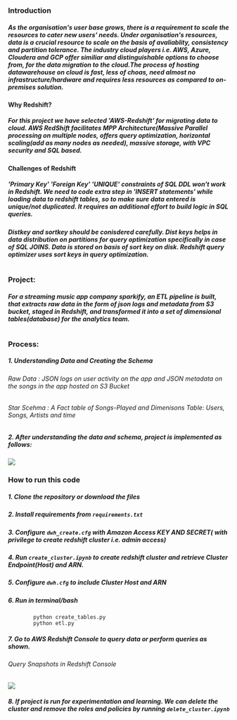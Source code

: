 ### Introduction
##### As the organisation's user base grows, there is a requirement to scale the resources to cater new users' needs. Under organisation's resources, data is a crucial resource to scale on the basis of avaliablity, consistency and partition tolerance. The industry cloud players i.e. AWS, Azure, Cloudera and GCP offer similiar and distinguishable options to choose from, for the data migration to the cloud.The process of hosting datawarehouse on cloud is fast, less of choas, need almost no infrastructure/hardware and requires less resources as compared to on-premises solution.

#### Why Redshift?
##### For this project we have selected 'AWS-Redshift' for migrating data to cloud. AWS RedShift facilitates MPP Architecture(Massive Parallel processing on multiple nodes, offers query optimization, horizontal scaling(add as many nodes as needed), massive storage, with VPC security and SQL based.

#### Challenges of Redshift
##### 'Primary Key' 'Foreign Key' 'UNIQUE' constraints of SQL DDL won't work in Redshift. We need to code extra step in 'INSERT statements' while loading data to redshift tables, so to make sure data entered is unique/not duplicated. It requires an additional effort to build logic in SQL queries.
#####  Distkey and sortkey should be conisdered carefully. Dist keys helps in data distribution on partitions for query optimization specifically in case of SQL JOINS. Data is stored on basis of sort key on disk. Redshift query optimizer uses sort keys in query optimization.
#
### Project:
##### For a streaming music app company sparkify, an ETL pipeline is built, that extracts raw data in the form of json logs and metadata from S3 bucket, staged in Redshift, and transformed it into a set of dimensional tables(database) for the analytics team.
#
### Process:
##### 1. Understanding Data and Creating the Schema 
######     Raw Data : JSON logs on user activity on the app and JSON metadata on the songs in the app hosted on S3 Bucket
######     Star Scehma : A Fact table of Songs-Played and Dimenisons Table: Users, Songs, Artists and time

##### 2. After understanding the data and schema, project is implemented as follows:
 ![](https://github.com/RammySekham/ETL-Pipeline--AWS-Redshift/blob/main/images/project.png)

### How to run this code
##### 1. Clone the repository or download the files
##### 2. Install requirements from `requirements.txt`
##### 3. Configure `dwh_create.cfg` with Amazon Access KEY AND SECRET( with privilege to create redshift cluster i.e. admin access)
##### 4. Run `create_cluster.ipynb` to create redshift cluster and retrieve Cluster Endpoint(Host) and ARN.
##### 5. Configure `dwh.cfg` to include Cluster Host and ARN
##### 6. Run in terminal/bash
            python create_tables.py
            python etl.py
##### 7. Go to  AWS Redshift Console to query data or perform queries as shown. 
###### Query Snapshots in Redshift Console
![](https://github.com/RammySekham/ETL-Pipeline--AWS-Redshift/blob/main/images/Redshift1.PNG)
##### 8. If project is run for experimentation and learning. We can delete the cluster and remove the roles and policies by running `delete_cluster.ipynb`

